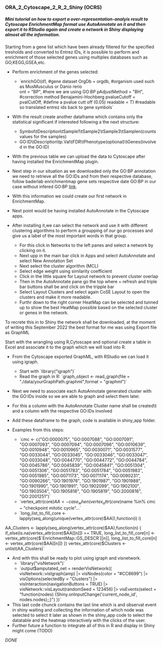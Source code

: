 ### ORA_2_Cytoscape_2_R_2_Shiny (OCRS)
##### Mini tutorial on how to export a over-representation-analyis result to Cytoscape EnrichmentMap format use AutoAnnotate on it and then export it to RStudio again and create a network in Shiny displaying almost all the information.


Starting from a gene list which have been already filtered for the specified tresholds and converted to Entrez IDs, it is possible to perform and enrichment of those selected genes using multiples databases such as GO,KEGG,GSEA,etc.

* Perform enrichment of the genes selected:
	+ ´enrichGO(d1,  				#gene dataset 
		 OrgDb = orgdb,                         #organism used such as MusMusculus or Danio rerio  
                 ont = "BP",			        #here we are using GO:BP
                 pAdjustMethod = "BH",                  #correction method Benajamini-Hochberg
                 pvalueCutoff  = pvalCutOff,		#define a pvalue cutt off (0.05)
                 readable = T)				#readable so translated entrez ids back to gene symbols´

* With the result create another dataframe which contains only the statistical significant if interested following a the next structure:
	+ Symbol\tDescription\tSample1\tSample2\tSample3\tSamplen(counts values for the samples)
	+ GO:ID\tDescription\tp.Val\tFDR\tPhenotype(optional)\tGenes(involved in the GO:ID)
* With the previous table we can upload the data to Cytoscape after having installed the EnrichmentMap plugin.
* Next step in our situation as we downloaded only the GO:BP annotation we need to retrieve all the GO:IDs and from their respective database, follow baderlab enrichmentmap gene sets respective date GO:BP in our case without infered GO:BP [link](http://download.baderlab.org/EM_Genesets/August_03_2022/Mouse/symbol/).
* With this information we could create our first network in EnrichmentMap.

* Next point would be having installed AutoAnnotate in the Cytoscape apps.
* After installing it,we can select the network and use it with different clustering algorithms to perform a groupping of our go processes and give us a label of the most important words in that group.
	+ For this click in Networks to the left panes and select a network by clicking on it.
	+ Next upp in the main bar click in Apps and select AutoAnnotate and select New Annotation Set
	+ Next select the cluster algorithm (MCL)
	+ Select edge weight using similarity coefficient
	+ Click in the little square for Layout network to prevent cluster overlap
	+ Then in the AutoAnnotate pane go the top where + refresh and triple bar buttons shall be and click on the tripple bar
	+ Select Layout Clusters and select again CoSE Layout to open the clusters and make it more readable.
	+ Furthr down to the right corner HeatMap can be selected and tunned up to show the best HeatMap possible based on the selected cluster or genes in the network.


To recrete this in to Shiny the network shall be downloaded, at the moment of writing this September 2022 the best format for me was using Export file as GraphML

Start with the wrangling using R,Cytoscape and optional create a table in Excel and associate it to the graph which we will load into R.

* From the Cytoscape exported GraphML, with RStudio we can load it using igraph.
	+ Start with ´library("igraph")´
	+ Read the graph in R: ´graph_object <- read_graph(file = "./data/yourGraphPath.graphml",format = "graphml")´

* Next we need to associate each AutoAnnotate generated cluster with the GO:IDs inside so we are able to graph and select them later.
* For this a column with the AutoAnnotate Cluster name shall be created\t and a column with the respective GO:IDs involved
* Add these dataframe to the graph, code is available in shiny_app folder.
* Examples from this steps:
	+ ´cmc <- c("GO:0000075", "GO:0007088", "GO:0007091", "GO:0007093", "GO:0007094", "GO:0007096", "GO:0010639", "GO:0010948", "GO:0010965", "GO:0030071", "GO:0031577", "GO:0033044", "GO:0033045", "GO:0033046", "GO:0033047", "GO:0033048", "GO:0044770", "GO:0044772", "GO:0044784", "GO:0045786", "GO:0045839", "GO:0045841", "GO:0051304", "GO:0051306", "GO:0051783", "GO:0051784", "GO:0051983", "GO:0051985", "GO:0071173", "GO:0071174", "GO:0090231", "GO:0090266", "GO:1901976", "GO:1901987", "GO:1901988", "GO:1901990", "GO:1901991", "GO:1902099", "GO:1902100", "GO:1903504", "GO:1905818", "GO:1905819", "GO:2000816", "GO:2001251")´
	+ ´vertex_attr(core)$AA <- case_when(vertex_attr(core)$name %in% cmc ~ "checkpoint mitotic cycle"...´
	+ ´long_list_to_fill_core <- lapply(seq_along(unique(vertex_attr(core)$AA)),function(i) i)

AA_Clusters <- lapply(seq_along(vertex_attr(core)$AA),function(n) {
  if_else(is.na(vertex_attr(core)$AA[[n]]) == TRUE,
          long_list_to_fill_core[n] <- vertex_attr(core)$`EnrichmentMap::GS_DESCR`[[n]],
          long_list_to_fill_core[n] <- vertex_attr(core)$AA[[n]])
})
vertex_attr(core)$Clusters <- unlist(AA_Clusters)´


* And with this shall be ready to plot using igraph and visnetwork.
	+ ´library("visNetwork")´
	+ ´output$amputated_net = renderVisNetwork({
    visNetwork::visIgraph(amp) |>
      visNodes(color = "#CC6699") |>
      visOptions(selectedBy = "Clusters") |>
      visInteraction(navigationButtons = TRUE) |>
      visNetwork::visLayout(randomSeed = 123456) |>
      visEvents(select = "function(nodes) {Shiny.onInputChange('current_node_id', nodes.nodes);;}")
  })´
* This last code chunck contains the last line which is and observat event in shiny waiting and collecting the information of which node was selected to select it later as shown in the shiny_app code to select the datatable and the heatmap interactively with the clicks of the user.
* Further future a function to integrate all of this in R and display in Shiny might come (TODO)

*DONE*

